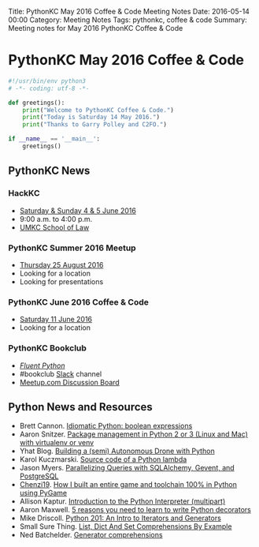 Title: PythonKC May 2016 Coffee & Code Meeting Notes
Date: 2016-05-14 00:00
Category: Meeting Notes
Tags: pythonkc, coffee & code
Summary: Meeting notes for May 2016 PythonKC Coffee & Code

# PythonKC May 2016 Coffee & Code

```python
#!/usr/bin/env python3
# -*- coding: utf-8 -*-

def greetings():
    print("Welcome to PythonKC Coffee & Code.")
    print("Today is Saturday 14 May 2016.")
    print("Thanks to Garry Polley and C2FO.")

if __name__ == '__main__':
    greetings()
```
## PythonKC News

### HackKC
* [Saturday & Sunday 4 & 5 June 2016](http://codeforkc.org/hackkc/)
* 9:00 a.m. to 4:00 p.m.
* [UMKC School of Law](http://law.umkc.edu)

### PythonKC Summer 2016 Meetup
* [Thursday 25 August 2016](http://www.meetup.com/pythonkc/events/xgjdhlyvlbhc/)
* Looking for a location
* Looking for presentations

### PythonKC June 2016 Coffee & Code
* [Saturday 11 June 2016](http://www.meetup.com/pythonkc/events/qkwbtlyvjbpb/)
* Looking for a location

### PythonKC Bookclub
* [_Fluent Python_](http://shop.oreilly.com/product/0636920032519.do)
* \#bookclub [Slack](https://pykc-slackipy.herokuapp.com/) channel
* [Meetup.com Discussion Board](http://www.meetup.com/pythonkc/messages/boards/thread/49656306)

## Python News and Resources
* Brett Cannon. [Idiomatic Python: boolean expressions](https://blogs.msdn.microsoft.com/pythonengineering/2016/04/18/idiomatic-python-boolean-expressions/)
* Aaron Snitzer. [Package management in Python 2 or 3 (Linux and Mac) with virtualenv or venv](http://aaronsnitzer.com/writing/2016/04/27/virtualenv-and-pyvenv-beginner-tutorial.html)
* Yhat Blog. [Building a (semi) Autonomous Drone with Python](http://blog.yhat.com/posts/autonomous-droning-with-python.html)
* Karol Kuczmarski. [Source code of a Python lambda](http://xion.io/post/code/python-get-lambda-code.html)
* Jason Myers. [Parallelizing Queries with SQLAlchemy, Gevent, and PostgreSQL](http://www.jasonamyers.com/gevent-postgres-sqlalchemy)
* [Chenzi19](https://www.reddit.com/user/Chezni19). [How I built an entire game and toolchain 100% in Python using PyGame](https://www.reddit.com/r/Python/comments/4hazs4/how_i_built_an_entire_game_and_toolchain_100_in/)
* Allison Kaptur. [Introduction to the Python Interpreter (multipart)](http://akaptur.com/blog/2013/11/15/introduction-to-the-python-interpreter/)
* Aaron Maxwell. [5 reasons you need to learn to write Python decorators](https://www.oreilly.com/ideas/5-reasons-you-need-to-learn-to-write-python-decorators)
* Mike Driscoll. [Python 201: An Intro to Iterators and Generators](http://www.blog.pythonlibrary.org/2016/05/03/python-201-an-intro-to-iterators-and-generators/)
* Small Sure Thing. [List, Dict And Set Comprehensions By Example](https://www.smallsurething.com/list-dict-and-set-comprehensions-by-example/)
* Ned Batchelder. [Generator comprehensions](http://nedbatchelder.com//blog/201605/generator_comprehensions.html)
